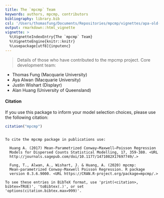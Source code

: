 ```yaml
---
title: The `mpcmp` Team
keywords: authors, mpcmp, contributors
bibliography: library.bib
csl: '/Users/thomasfung/Documents/Repositories/mpcmp/vignettes/apa-old-doi-prefix.csl'
output: rmarkdown::html_vignette
vignette: >
  %\VignetteIndexEntry{The `mpcmp` Team}
  %\VignetteEngine{knitr::knitr}
  %\usepackage[utf8]{inputenc}
---
```


> Details of those who have contributed to the mpcmp project.
Core development team:

- Thomas Fung (Macquarie University)
- Aya Alwan (Macquarie University)
- Justin Wishart (Displayr)
- Alan Huang (University of Queensland)

#### Citation

If you use this package to inform your model selection choices, please use the following citation:


```r
citation("mpcmp")
```

```

To cite the mpcmp package in publications use:

  Huang A. (2017) Mean-Parametrized Conway–Maxwell–Poisson Regression
  Models for Dispersed Counts Statistical Modelling, 17, 359-380. <URL
  http://journals.sagepub.com/doi/10.1177/1471082X17697749/.>

  Fung, T., Alwan, A., Wishart, J. & Huang, A. (2020) mpcmp:
  Mean-parametrized Conway-Maxwell Poisson Regression. R package
  version 0.3.6.9000. <URL https://CRAN.R-project.org/package=mpcmp/.>

To see these entries in BibTeX format, use 'print(<citation>,
bibtex=TRUE)', 'toBibtex(.)', or set
'options(citation.bibtex.max=999)'.
```
